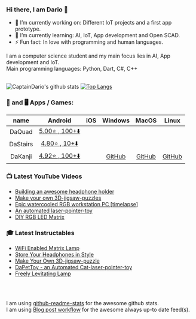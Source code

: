### Hi there, I am Dario 👋


- 🔭 I’m currently working on: Different IoT projects and a first app prototype.
- 🌱 I’m currently learning: AI, IoT, App development and Open SCAD.
- ⚡ Fun fact: In love with programming and human languages.


I am a computer science student and my main focus lies in AI, App development and IoT. </br>
Main programming languages: Python, Dart, C#, C++ </br>
</br>

![CaptainDario's github stats](https://github-readme-stats-1-silk.vercel.app/api?username=captaindario&count_private=true)
[![Top Langs](https://github-readme-stats-1-silk.vercel.app/api/top-langs/?username=captaindario&hide=g-code,Jupyter%20Notebook,Tex&langs_count=10&layout=compact)](https://github.com/captaindario/github-readme-stats)

### 📱 and 🖥️ Apps / Games:
|   name   |          Android        |  iOS  |       Windows      |        MacOS       |        Linux       |
| :------: | :---------------------: | :---: | :----------------: | :----------------: | :----------------: |
| DaQuad   | [5.00⭐ , 100+⬇️][DaQuadA]   |       |                    |                    |                    |
| DaStairs | [4.80⭐ , 10+⬇️][DaStairsA] |       |                    |                    |                    |
| DaKanji  | [4.92⭐ , 100+⬇️][DaKanjiA]  |       | [GitHub][DaKanjiW] | [GitHub][DaKanjiM] | [GitHub][DaKanjiW] |

### 📺 Latest YouTube Videos
<!-- YOUTUBE:START -->
- [Building an awesome headphone holder](https://www.youtube.com/watch?v=rAv23blQrkI)
- [Make your own 3D-jigsaw-puzzles](https://www.youtube.com/watch?v=Sl4_0uPr6Pk)
- [Epic watercooled RGB workstation PC [timelapse]](https://www.youtube.com/watch?v=nSBbka363sI)
- [An automated laser-pointer-toy](https://www.youtube.com/watch?v=vp5igMt3IM0)
- [DIY RGB LED Matrix](https://www.youtube.com/watch?v=JtgvVUUX6ng)
<!-- YOUTUBE:END -->

### 🎓 Latest Instructables
<!-- INSTRUCTABLES:START -->
- [WiFi Enabled Matrix Lamp](https://www.instructables.com/id/WiFi-Enabled-Matrix-Lamp/)
- [Store Your Headphones in Style](https://www.instructables.com/id/Store-Your-Headphones-in-Style/)
- [Make Your Own 3D-jigsaw-puzzle](https://www.instructables.com/id/Make-Your-Own-3D-jigsaw-puzzle/)
- [DaPetToy - an Automated Cat-laser-pointer-toy](https://www.instructables.com/id/An-Automated-Cat-laser-pointer-toy/)
- [Freely Levitating Lamp](https://www.instructables.com/id/Freely-Levitating-Lamp/)
<!-- INSTRUCTABLES:END -->


</br>
</br>
 
I am using [github-readme-stats](https://www.github.com/anuraghazra/github-readme-stats/) for the awesome github stats. <br/>
I am using [Blog post workflow](https://www.github.com/gautamkrishnar/blog-post-workflow/) for the awesome always up-to date feed(s).

[DaQuadA]:   https://play.google.com/store/apps/details?id=com.DaAppLab.DaQuad

[DaStairsA]: https://play.google.com/store/apps/details?id=com.DaAppLab.DaStairs

[DaKanjiA]: https://play.google.com/store/apps/details?id=com.DaAppLab.DaKanji
[DaKanjiW]: https://github.com/CaptainDario/DaKanji-Desktop/releases
[DaKanjiM]: https://github.com/CaptainDario/DaKanji-Desktop/releases
[DaKanjiL]: https://github.com/CaptainDario/DaKanji-Desktop/releases